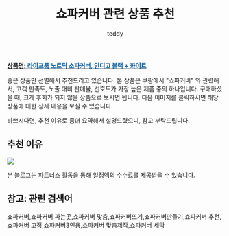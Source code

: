 ﻿---
layout: post
title:  "쇼파커버 관련 상품 추천"
author: teddy
categories: [ 가구/인테리어 ]
tags: [쇼파커버,쇼파커버 파는곳,쇼파커버 맞춤,쇼파커버뜨기,쇼파커버만들기,쇼파커버 추천,쇼파커버 고정,쇼파커버3인용,쇼파커버 맞춤제작,쇼파커버 세탁]
image: https://static.coupangcdn.com/image/rs_quotation_api/outcgynl/4fda0472b55d4ddebb2332fbdae7853d.jpg 
description: "쿠팡에서 쇼파커버 관련 상품으로 가장 고객 선호도가 높은 제품 중 하나입니다."
---

<a href="https://link.coupang.com/re/AFFSDP?lptag=AF3256674&pageKey=4832961386&itemId=6238542404&vendorItemId=73534356401&traceid=V0-153-f8fbf7355e85f015"><b>상품명: <font color='#01579B'>라이프룸 노르딕 소파커버, 인디고 블랙 + 화이트</font></b></a>

좋은 상품만 선별해서 추천드리고 있습니다.
본 상품은 쿠팡에서 "쇼파커버" 와 관련해서, 고객 만족도, 노출 대비 판매율, 선호도가 가장 높은 제품 중의 하나입니다.
구매하셨을 때, 크게 후회가 되지 않을 상품으로 보시면 됩니다. 
다음 이미지를 클릭하시면 해당 상품에 대한 상세 내용을 보실 수 있습니다.

바쁘시다면, 추천 이유로 좀더 요약해서 설명드렸으니, 참고 부탁드립니다.

## 추천 이유 

<a href="https://link.coupang.com/re/AFFSDP?lptag=AF3256674&pageKey=4832961386&itemId=6238542404&vendorItemId=73534356401&traceid=V0-153-f8fbf7355e85f015"><img src="https://thumbnail8.coupangcdn.com/thumbnails/remote/q89/image/rs_quotation_api/j9nbhjjs/c6158c09152a4cbbb264a41574db7981.jpg"></a> 

본 블로그는 파트너스 활동을 통해 일정액의 수수료를 제공받을 수 있습니다.

## 참고: 관련 검색어    
쇼파커버,쇼파커버 파는곳,쇼파커버 맞춤,쇼파커버뜨기,쇼파커버만들기,쇼파커버 추천,쇼파커버 고정,쇼파커버3인용,쇼파커버 맞춤제작,쇼파커버 세탁